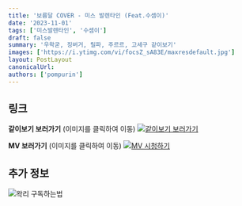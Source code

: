 ```yaml
---
title: '보름달 COVER - 미스 발렌타인 (Feat.수셈이)'
date: '2023-11-01'
tags: ['미스발렌타인', '수셈이']
draft: false
summary: '우왁굳, 징버거, 릴파, 주르르, 고세구 같이보기'
images: ['https://i.ytimg.com/vi/focsZ_sA83E/maxresdefault.jpg']
layout: PostLayout
canonicalUrl:
authors: ['pompurin']
---
```


## 링크

**같이보기 보러가기** (이미지를 클릭하여 이동)
[![같이보기 보러가기](https://cdn.discordapp.com/attachments/1136601898116464710/1211650793904807976/logo.png?ex=65eef8bc&is=65dc83bc&hm=95dc0e08c1f43025dd60def429896697b3787a9f923593eb50b24e9fb6280361&)](https://cafe.naver.com/steamindiegame/13523360)

**MV 보러가기** (이미지를 클릭하여 이동)
[![MV 시청하기](https://i.ytimg.com/vi/focsZ_sA83E/maxresdefault.jpg)](https://www.youtube.com/watch?v=focsZ_sA83E)

## 추가 정보

![왁리 구독하는법](https://cdn.discordapp.com/attachments/1136601898116464710/1137049857136267374/--2cut.gif)
